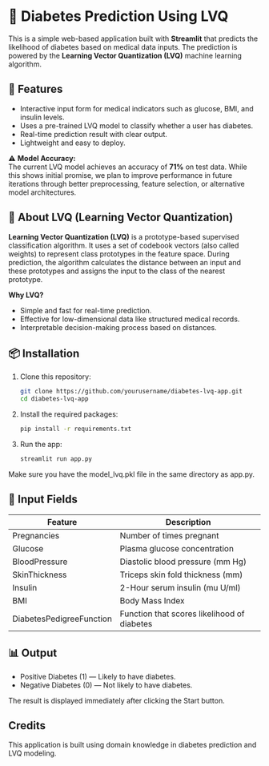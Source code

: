 # 🧠 Diabetes Prediction Using LVQ

This is a simple web-based application built with **Streamlit** that predicts the likelihood of diabetes based on medical data inputs. The prediction is powered by the **Learning Vector Quantization (LVQ)** machine learning algorithm.

## 🚀 Features

- Interactive input form for medical indicators such as glucose, BMI, and insulin levels.
- Uses a pre-trained LVQ model to classify whether a user has diabetes.
- Real-time prediction result with clear output.
- Lightweight and easy to deploy.

⚠️ **Model Accuracy:**  
The current LVQ model achieves an accuracy of **71%** on test data. While this shows initial promise, we plan to improve performance in future iterations through better preprocessing, feature selection, or alternative model architectures.

## 🧬 About LVQ (Learning Vector Quantization)

**Learning Vector Quantization (LVQ)** is a prototype-based supervised classification algorithm. It uses a set of codebook vectors (also called weights) to represent class prototypes in the feature space. During prediction, the algorithm calculates the distance between an input and these prototypes and assigns the input to the class of the nearest prototype.

**Why LVQ?**
- Simple and fast for real-time prediction.
- Effective for low-dimensional data like structured medical records.
- Interpretable decision-making process based on distances.

## 📦 Installation

1. Clone this repository:
   ```bash
   git clone https://github.com/yourusername/diabetes-lvq-app.git
   cd diabetes-lvq-app
    ```

2. Install the required packages:
   ```bash
   pip install -r requirements.txt
   ```

3. Run the app:
   ```bash
   streamlit run app.py
   ```

Make sure you have the model_lvq.pkl file in the same directory as app.py.


## 📝 Input Fields

| Feature                  | Description                                 |
| ------------------------ | ------------------------------------------- |
| Pregnancies              | Number of times pregnant                    |
| Glucose                  | Plasma glucose concentration                |
| BloodPressure            | Diastolic blood pressure (mm Hg)            |
| SkinThickness            | Triceps skin fold thickness (mm)            |
| Insulin                  | 2-Hour serum insulin (mu U/ml)              |
| BMI                      | Body Mass Index                             |
| DiabetesPedigreeFunction | Function that scores likelihood of diabetes |


## 📊 Output

  - Positive Diabetes (1) — Likely to have diabetes.
  - Negative Diabetes (0) — Not likely to have diabetes.

The result is displayed immediately after clicking the Start button.

## Credits

This application is built using domain knowledge in diabetes prediction and LVQ modeling. 
